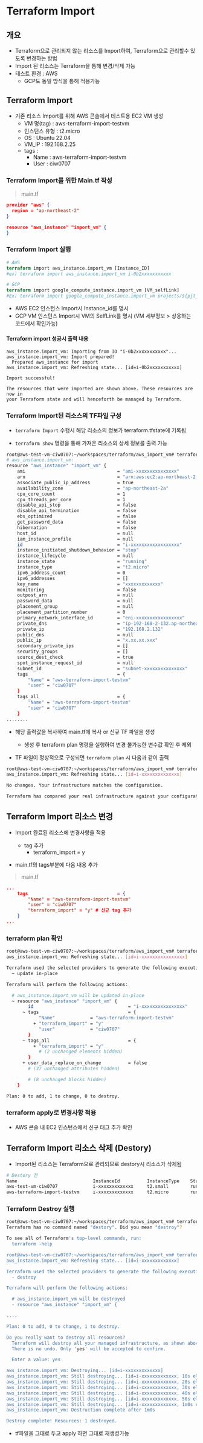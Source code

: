 # Terraform Import 

## 개요 
- Terraform으로 관리되지 않는 리소스를 Import하여, Terraform으로 관리할수 있도록 변경하는 방법
- Import 된 리소스는 Terraform을 통해 변경/삭제 가능
- 테스트 환경 : AWS 
    - GCP도 동일 방식을 통해 적용가능 

## Terraform Import 
- 기존 리소스 Import를 위해 AWS 콘솔에서 테스트용 EC2 VM 생성
    - VM 명(tag) : aws-terraform-import-testvm
    - 인스턴스 유형 : t2.micro
    - OS : Ubuntu 22.04
    - VM_IP : 192.168.2.25
    - tags : 
        - Name : aws-terraform-import-testvm
        - User : ciw0707

### Terraform Import를 위한 Main.tf 작성 
> main.tf
```json
provider "aws" {
  region = "ap-northeast-2"
}

resource "aws_instance" "import_vm" {
}
```

### Terraform Import 실행 
```tf
# AWS
terraform import aws_instance.import_vm [Instance_ID]
#ex) terraform import aws_instance.import_vm i-0b2xxxxxxxxxxx

# GCP
terraform import google_compute_instance.import_vm [VM_selfLink]
#Ex) terraform import google_compute_instance.import_vm projects/${pjt_name}/zones/${VM_ZONE}/instance/${VM_NAME}
```
- AWS EC2 인스턴스 Import시 Instance_id를 명시
- GCP VM 인스턴스  Import시 VM의 SelfLink를 명시 (VM 세부정보 > 상응하는 코드에서 확인가능)


#### Terraform import 성공시 출력 내용
```
aws_instance.import_vm: Importing from ID "i-0b2xxxxxxxxxxx"...
aws_instance.import_vm: Import prepared!
  Prepared aws_instance for import
aws_instance.import_vm: Refreshing state... [id=i-0b2xxxxxxxxxxx]

Import successful!

The resources that were imported are shown above. These resources are now in
your Terraform state and will henceforth be managed by Terraform.
```


### Terraform Import된 리소스의 TF파일 구성
- `terraform Import` 수행시 해당 리소스의 정보가 terraform.tfstate에 기록됨

- `terraform show` 명령을 통해 가져온 리소스의 상세 정보를 출력 가능 

```sh 
root@aws-test-vm-ciw0707:~/workspaces/terraform/aws_import_vm# terraform show
# aws_instance.import_vm:
resource "aws_instance" "import_vm" {
    ami                                  = "ami-xxxxxxxxxxxxxxx"
    arn                                  = "arn:aws:ec2:ap-northeast-2:xxxxxxxxxxxx:instance/i-0fca6575c4921ce9d"
    associate_public_ip_address          = true
    availability_zone                    = "ap-northeast-2a"
    cpu_core_count                       = 1
    cpu_threads_per_core                 = 1
    disable_api_stop                     = false
    disable_api_termination              = false
    ebs_optimized                        = false
    get_password_data                    = false
    hibernation                          = false
    host_id                              = null
    iam_instance_profile                 = null
    id                                   = "i-xxxxxxxxxxxxxxxxxx"
    instance_initiated_shutdown_behavior = "stop"
    instance_lifecycle                   = null
    instance_state                       = "running"
    instance_type                        = "t2.micro"
    ipv6_address_count                   = 0
    ipv6_addresses                       = []
    key_name                             = "xxxxxxxxxxxxx"
    monitoring                           = false
    outpost_arn                          = null
    password_data                        = null
    placement_group                      = null
    placement_partition_number           = 0
    primary_network_interface_id         = "eni-xxxxxxxxxxxxxxxxx"
    private_dns                          = "ip-192-168-2-132.ap-northeast-2.compute.internal"
    private_ip                           = "192.168.2.132"
    public_dns                           = null
    public_ip                            = "x.xx.xx.xxx"
    secondary_private_ips                = []
    security_groups                      = []
    source_dest_check                    = true
    spot_instance_request_id             = null
    subnet_id                            = "subnet-xxxxxxxxxxxxxxx"
    tags                                 = {
        "Name" = "aws-terraform-import-testvm"
        "user" = "ciw0707"
    }
    tags_all                             = {
        "Name" = "aws-terraform-import-testvm"
        "user" = "ciw0707"
    }
........
```
- 해당 출력값을 복사하여 main.tf에 복사 or 신규 TF 파일을 생성 
    - 생성 후 terraform plan 명령을 실행하여 변경 불가능한 변수값 확인 후 제외 

- TF 파일이 정상적으로 구성되면 `terraform plan` 시 다음과 같이 출력 
```sh
root@aws-test-vm-ciw0707:~/workspaces/terraform/aws_import_vm# terraform plan
aws_instance.import_vm: Refreshing state... [id=i-xxxxxxxxxxxxxx]

No changes. Your infrastructure matches the configuration.

Terraform has compared your real infrastructure against your configuration and found no differences, so no changes are needed.
```

## Terraform Import 리소스 변경 
- Import 완료된 리소스에 변경사항을 적용 
    - tag 추가 
        - terraform_import = y

- main.tf의 tags부분에 다음 내용 추가 
> main.tf
```json
...
    tags                                 = {
        "Name" = "aws-terraform-import-testvm"
        "user" = "ciw0707"
        "terraform_import" = "y" # 신규 tag 추가
    }
...    
```

### terraform plan 확인 
```sh
root@aws-test-vm-ciw0707:~/workspaces/terraform/aws_import_vm# terraform plan
aws_instance.import_vm: Refreshing state... [id=i-xxxxxxxxxxxxxxxx]

Terraform used the selected providers to generate the following execution plan. Resource actions are indicated with the following symbols:
  ~ update in-place

Terraform will perform the following actions:

  # aws_instance.import_vm will be updated in-place
  ~ resource "aws_instance" "import_vm" {
        id                                   = "i-xxxxxxxxxxxxxxxx"
      ~ tags                                 = {
            "Name"             = "aws-terraform-import-testvm"
          + "terraform_import" = "y"
            "user"             = "ciw0707"
        }
      ~ tags_all                             = {
          + "terraform_import" = "y"
            # (2 unchanged elements hidden)
        }
      + user_data_replace_on_change          = false
        # (37 unchanged attributes hidden)

        # (8 unchanged blocks hidden)
    }

Plan: 0 to add, 1 to change, 0 to destroy.
```

### terraform apply로 변경사항 적용 
- AWS 콘솔 내 EC2 인스턴스에서 신규 태그 추가 확인 

## Terraform Import 리소스 삭제 (Destory)
- Import된 리소스는 Terraform으로 관리되므로 destory시 리소스가 삭제됨

```sh
# Destory 전
Name                            InstanceId          InstanceType    State       AvailabilityZone
aws-test-vm-ciw0707             i-xxxxxxxxxxxxx     t2.small        running     ap-northeast-2a
aws-terraform-import-testvm     i-xxxxxxxxxxxxx     t2.micro        running     ap-northeast-2a
```

### Terraform Destroy 실행 
```sh 
root@aws-test-vm-ciw0707:~/workspaces/terraform/aws_import_vm# terraform destory
Terraform has no command named "destory". Did you mean "destroy"?

To see all of Terraform's top-level commands, run:
  terraform -help

root@aws-test-vm-ciw0707:~/workspaces/terraform/aws_import_vm# terraform destroy
aws_instance.import_vm: Refreshing state... [id=i-xxxxxxxxxxxxx]

Terraform used the selected providers to generate the following execution plan. Resource actions are indicated with the following symbols:
  - destroy

Terraform will perform the following actions:

  # aws_instance.import_vm will be destroyed
  - resource "aws_instance" "import_vm" {

....

Plan: 0 to add, 0 to change, 1 to destroy.

Do you really want to destroy all resources?
  Terraform will destroy all your managed infrastructure, as shown above.
  There is no undo. Only 'yes' will be accepted to confirm.

  Enter a value: yes

aws_instance.import_vm: Destroying... [id=i-xxxxxxxxxxxxx]
aws_instance.import_vm: Still destroying... [id=i-xxxxxxxxxxxxx, 10s elapsed]
aws_instance.import_vm: Still destroying... [id=i-xxxxxxxxxxxxx, 20s elapsed]
aws_instance.import_vm: Still destroying... [id=i-xxxxxxxxxxxxx, 30s elapsed]
aws_instance.import_vm: Still destroying... [id=i-xxxxxxxxxxxxx, 40s elapsed]
aws_instance.import_vm: Still destroying... [id=i-xxxxxxxxxxxxx, 50s elapsed]
aws_instance.import_vm: Still destroying... [id=i-xxxxxxxxxxxxx, 1m0s elapsed]
aws_instance.import_vm: Destruction complete after 1m0s

Destroy complete! Resources: 1 destroyed.
```

- tf파일을 그대로 두고 apply 하면 그대로 재생성가능 